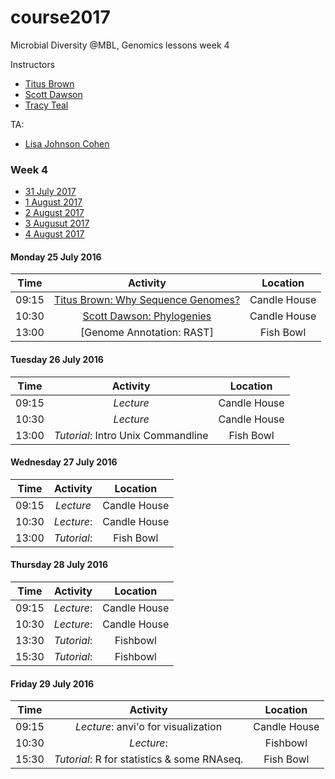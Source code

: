 # course2017
Microbial Diversity @MBL, Genomics lessons week 4

Instructors
* [Titus Brown](http://ivory.idyll.org/blog/)
* [Scott Dawson](http://dawsonlab.ucdavis.edu/DawsonLab/Welcome.html)
* [Tracy Teal](http://www.datacarpentry.org/people/)

TA:
* [Lisa Johnson Cohen](https://monsterbashseq.wordpress.com/)

### Week 4

* [31 July 2017](#25) <br>
* [1 August 2017](#26) <br>
* [2 August 2017](#27) <br>
* [3 Augusut 2017](#28) <br>
* [4 August 2017](#29) <br>


#### <a name="25"></a> Monday 25 July 2016
| Time       | Activity        | Location  |
| ------------- |:-------------:| :-----:|
| 09:15    | [Titus Brown: Why Sequence Genomes?](https://hackmd.io/IwQwbARgDATAJgMwLQFYAcBTFSAsHxJoQbLADMaAnAOw3U5mVxA=?both) | Candle House |
| 10:30 | [Scott Dawson: Phylogenies]()  |    Candle House |
| 13:00 | [Genome Annotation: RAST] | Fish Bowl | 

#### <a name="26"></a> Tuesday 26 July 2016
| Time       | Activity        | Location  |
| ------------- |:-------------:| :-----:|
| 09:15      | _Lecture_    |  Candle House |
| 10:30 | _Lecture_   | Candle House   |
| 13:00 | _Tutorial_: Intro Unix Commandline | Fish Bowl   |

#### <a name="27"></a> Wednesday 27 July 2016
| Time       | Activity        | Location  |
| ------------- |:-------------:| :-----:|
| 09:15      | _Lecture_     |  Candle House |
| 10:30 | _Lecture_:  | Candle House  |
| 13:00 | _Tutorial_:    | Fish Bowl   |

#### <a name="26"></a> Thursday 28 July 2016
| Time       | Activity        | Location  |
| ------------- |:-------------:| :-----:|
| 09:15      | _Lecture_:   |  Candle House |
| 10:30 | _Lecture_:   | Candle House |
| 13:30 | _Tutorial_:  | Fishbowl |
| 15:30 | _Tutorial_:   | Fishbowl   |

#### <a name="26"></a> Friday 29 July 2016
| Time       | Activity        | Location  |
| ------------- |:-------------:| :-----:|
| 09:15      | _Lecture_: anvi'o for visualization     |  Candle House |
| 10:30 | _Lecture_:    | Fishbowl   |
| 15:30 | _Tutorial_: R for statistics & some RNAseq. | Fish Bowl   |
